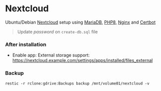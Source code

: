 # Nextcloud

Ubuntu/Debian [Nextcloud](https://nextcloud.com/) setup using [MariaDB](https://mariadb.org/), [PHP8](https://www.php.net/releases/8.0/en.php), [Nginx](https://www.nginx.com/) and [Certbot](https://certbot.eff.org/)

> Update *password* on `create-db.sql` file


### After installation

* Enable app: External storage support: https://nextcloud.example.com/settings/apps/installed/files_external


### Backup

```
restic -r rclone:gdrive:Backups backup /mnt/volume01/nextcloud -v
```
